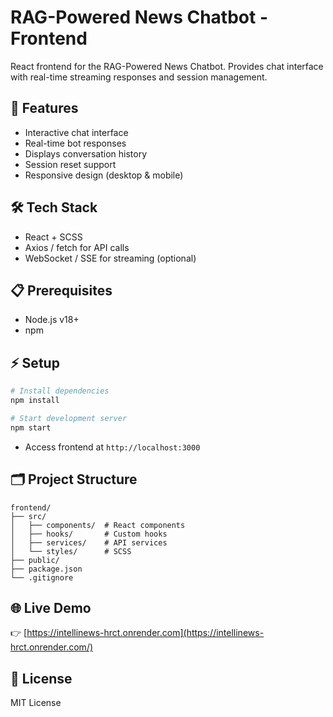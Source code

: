 # RAG-Powered News Chatbot - Frontend

React frontend for the RAG-Powered News Chatbot. Provides chat interface with real-time streaming responses and session management.

## 🚀 Features

- Interactive chat interface
- Real-time bot responses
- Displays conversation history
- Session reset support
- Responsive design (desktop & mobile)

## 🛠 Tech Stack

- React + SCSS
- Axios / fetch for API calls
- WebSocket / SSE for streaming (optional)

## 📋 Prerequisites

- Node.js v18+
- npm

## ⚡ Setup

```bash
# Install dependencies
npm install

# Start development server
npm start
```

* Access frontend at `http://localhost:3000`

## 🗂 Project Structure

```
frontend/
├── src/
│   ├── components/  # React components
│   ├── hooks/       # Custom hooks
│   ├── services/    # API services
│   └── styles/      # SCSS
├── public/
├── package.json
└── .gitignore
```

## 🌐 Live Demo
👉 [https://intellinews-hrct.onrender.com](https://intellinews-hrct.onrender.com/)

## 📄 License

MIT License
